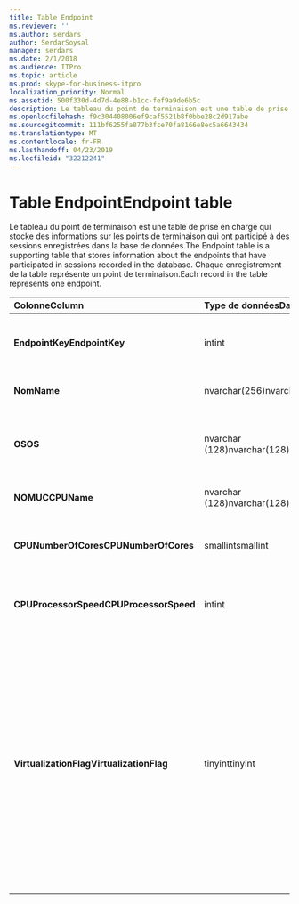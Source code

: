 ```yaml
---
title: Table Endpoint
ms.reviewer: ''
ms.author: serdars
author: SerdarSoysal
manager: serdars
ms.date: 2/1/2018
ms.audience: ITPro
ms.topic: article
ms.prod: skype-for-business-itpro
localization_priority: Normal
ms.assetid: 500f330d-4d7d-4e88-b1cc-fef9a9de6b5c
description: Le tableau du point de terminaison est une table de prise en charge qui stocke des informations sur les points de terminaison qui ont participé à des sessions enregistrées dans la base de données. Chaque enregistrement de la table représente un point de terminaison.
ms.openlocfilehash: f9c304408006ef9caf5521b8f0bbe28c2d917abe
ms.sourcegitcommit: 111bf6255fa877b3fce70fa8166e8ec5a6643434
ms.translationtype: MT
ms.contentlocale: fr-FR
ms.lasthandoff: 04/23/2019
ms.locfileid: "32212241"
---
```

# <a name="endpoint-table"></a><span data-ttu-id="b4503-104">Table Endpoint</span><span class="sxs-lookup"><span data-stu-id="b4503-104">Endpoint table</span></span>
 
<span data-ttu-id="b4503-105">Le tableau du point de terminaison est une table de prise en charge qui stocke des informations sur les points de terminaison qui ont participé à des sessions enregistrées dans la base de données.</span><span class="sxs-lookup"><span data-stu-id="b4503-105">The Endpoint table is a supporting table that stores information about the endpoints that have participated in sessions recorded in the database.</span></span> <span data-ttu-id="b4503-106">Chaque enregistrement de la table représente un point de terminaison.</span><span class="sxs-lookup"><span data-stu-id="b4503-106">Each record in the table represents one endpoint.</span></span>
  
|<span data-ttu-id="b4503-107">**Colonne**</span><span class="sxs-lookup"><span data-stu-id="b4503-107">**Column**</span></span>|<span data-ttu-id="b4503-108">**Type de données**</span><span class="sxs-lookup"><span data-stu-id="b4503-108">**Data Type**</span></span>|<span data-ttu-id="b4503-109">**Clé/Index**</span><span class="sxs-lookup"><span data-stu-id="b4503-109">**Key/Index**</span></span>|<span data-ttu-id="b4503-110">**Détails**</span><span class="sxs-lookup"><span data-stu-id="b4503-110">**Details**</span></span>|
|:-----|:-----|:-----|:-----|
|<span data-ttu-id="b4503-111">**EndpointKey**</span><span class="sxs-lookup"><span data-stu-id="b4503-111">**EndpointKey**</span></span> <br/> |<span data-ttu-id="b4503-112">int</span><span class="sxs-lookup"><span data-stu-id="b4503-112">int</span></span>  <br/> |<span data-ttu-id="b4503-113">Principal</span><span class="sxs-lookup"><span data-stu-id="b4503-113">Primary</span></span>  <br/> |<span data-ttu-id="b4503-114">Numéro unique identifiant ce point de terminaison.</span><span class="sxs-lookup"><span data-stu-id="b4503-114">Unique number identifying this endpoint.</span></span>  <br/> |
|<span data-ttu-id="b4503-115">**Nom**</span><span class="sxs-lookup"><span data-stu-id="b4503-115">**Name**</span></span> <br/> |<span data-ttu-id="b4503-116">nvarchar(256)</span><span class="sxs-lookup"><span data-stu-id="b4503-116">nvarchar(256)</span></span>  <br/> |<span data-ttu-id="b4503-117">Unique</span><span class="sxs-lookup"><span data-stu-id="b4503-117">Unique</span></span>  <br/> |<span data-ttu-id="b4503-118">Nom du point de terminaison.</span><span class="sxs-lookup"><span data-stu-id="b4503-118">Endpoint name.</span></span>  <br/> |
|<span data-ttu-id="b4503-119">**OS**</span><span class="sxs-lookup"><span data-stu-id="b4503-119">**OS**</span></span> <br/> |<span data-ttu-id="b4503-120">nvarchar (128)</span><span class="sxs-lookup"><span data-stu-id="b4503-120">nvarchar(128)</span></span>  <br/> | <br/> |<span data-ttu-id="b4503-121">Système d’exploitation (OS) du point de terminaison.</span><span class="sxs-lookup"><span data-stu-id="b4503-121">Operating system (OS) of the endpoint.</span></span>  <br/> |
|<span data-ttu-id="b4503-122">**NOMUC**</span><span class="sxs-lookup"><span data-stu-id="b4503-122">**CPUName**</span></span> <br/> |<span data-ttu-id="b4503-123">nvarchar (128)</span><span class="sxs-lookup"><span data-stu-id="b4503-123">nvarchar(128)</span></span>  <br/> ||<span data-ttu-id="b4503-124">Nom de l’UC du point de terminaison.</span><span class="sxs-lookup"><span data-stu-id="b4503-124">CPU name of the endpoint.</span></span>  <br/> |
|<span data-ttu-id="b4503-125">**CPUNumberOfCores**</span><span class="sxs-lookup"><span data-stu-id="b4503-125">**CPUNumberOfCores**</span></span> <br/> |<span data-ttu-id="b4503-126">smallint</span><span class="sxs-lookup"><span data-stu-id="b4503-126">smallint</span></span>  <br/> ||<span data-ttu-id="b4503-127">Nombre de cœurs d’UC du point de terminaison.</span><span class="sxs-lookup"><span data-stu-id="b4503-127">Number of CPU cores of the endpoint.</span></span>  <br/> |
|<span data-ttu-id="b4503-128">**CPUProcessorSpeed**</span><span class="sxs-lookup"><span data-stu-id="b4503-128">**CPUProcessorSpeed**</span></span> <br/> |<span data-ttu-id="b4503-129">int</span><span class="sxs-lookup"><span data-stu-id="b4503-129">int</span></span>  <br/> ||<span data-ttu-id="b4503-130">Vitesse du processeur du point de terminaison.</span><span class="sxs-lookup"><span data-stu-id="b4503-130">CPU processor speed of the endpoint.</span></span>  <br/> |
|<span data-ttu-id="b4503-131">**VirtualizationFlag**</span><span class="sxs-lookup"><span data-stu-id="b4503-131">**VirtualizationFlag**</span></span> <br/> |<span data-ttu-id="b4503-132">tinyint</span><span class="sxs-lookup"><span data-stu-id="b4503-132">tinyint</span></span>  <br/> || <span data-ttu-id="b4503-133">Indicateur binaire indiquant si le système est exécuté dans un environnement virtualisé :</span><span class="sxs-lookup"><span data-stu-id="b4503-133">Bit flag that indicates if the system is running in a virtualized environment:</span></span> <br/>  <span data-ttu-id="b4503-134">0 x 0000 - aucun</span><span class="sxs-lookup"><span data-stu-id="b4503-134">0x0000 - None</span></span> <br/>  <span data-ttu-id="b4503-135">0 x 0001 - HyperV</span><span class="sxs-lookup"><span data-stu-id="b4503-135">0x0001 - HyperV</span></span> <br/>  <span data-ttu-id="b4503-136">0 x 0002 - VMWare</span><span class="sxs-lookup"><span data-stu-id="b4503-136">0x0002 - VMWare</span></span> <br/>  <span data-ttu-id="b4503-137">0 x 0004 - virtual PC</span><span class="sxs-lookup"><span data-stu-id="b4503-137">0x0004 - Virtual PC</span></span> <br/>  <span data-ttu-id="b4503-138">0 x 0008 - PC Xen</span><span class="sxs-lookup"><span data-stu-id="b4503-138">0x0008 - Xen PC</span></span> <br/> |
   

